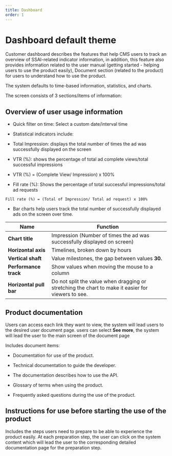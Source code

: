 ```yaml
---
title: Dashboard
order: 1
---
```


# Dashboard default theme

Customer dashboard describes the features that help CMS users to track an overview of SSAI-related indicator information, in addition, this feature also provides information related to the user manual (getting started - helping users to use the product easily),  Document section (related to the product) for users to understand how to use the product.

The system defaults to time-based information, statistics, and charts.

The screen consists of 3 sections/items of information:

## Overview of user usage information

- Quick filter on time: Select a custom date/interval time

- Statistical indicators include:

- Total Impression: displays the total number of times the ad was successfully displayed on the screen

- VTR (%): shows the percentage of total ad complete views/total successful impressions

- VTR (%) = (Complete View/ Impression) x 100%

- Fill rate (%): Shows the percentage of total successful impressions/total ad requests

```
Fill rate (%) = (Total of Impression/ Total ad request) x 100%
```

- Bar charts help users track the total number of successfully displayed ads on the screen over time.

| Name                    | Function                                                                                           |
| ----------------------- | -------------------------------------------------------------------------------------------------- |
| **Chart title**         | Impression (Number of times the ad was successfully displayed on screen)        |
| **Horizontal axis**     | Timelines, broken down by hours                                                                    |
| **Vertical shaft**      | Value milestones, the gap between values **30.**                                                   |
| **Performance track**   | Show values when moving the mouse to a column                                                      |
| **Horizontal pull bar** | Do not split the value when dragging or stretching the chart to make it easier for viewers to see. |

## Product documentation

Users can access each link they want to view, the system will lead users to the desired user document page. users can select **See more**, the system will lead the user to the main screen of the document page

Includes document items:

- Documentation for use of the product.

- Technical documentation to guide the developer.

- The documentation describes how to use the API.

- Glossary of terms when using the product.

- Frequently asked questions during the use of the product.

## Instructions for use before starting the use of the product

Includes the steps users need to prepare to be able to experience the product easily. At each preparation step, the user can click on the system content which will lead the user to the corresponding detailed documentation page for the preparation step.
